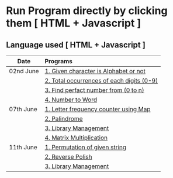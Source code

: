 # Run Program directly by clicking them [ HTML + Javascript ]

## Language used [ HTML + Javascript ]

| Date      | Programs                                                                                                                                                                |
| --------- | :---------------------------------------------------------------------------------------------------------------------------------------------------------------------- |
| 02nd June | <a href="https://sanket9006.github.io/bluepineapple-traning/02nd%20June/alphabet_or_not.html" target="_blank">1. Given character is Alphabet or not</a>                 |
|           | <a href="https://sanket9006.github.io/bluepineapple-traning/02nd%20June/total_occurances_each_digit.html" target="_blank">2. Total occurrences of each digits (0-9)</a> |
|           | <a href="https://sanket9006.github.io/bluepineapple-traning/02nd%20June/perfact_number.html" target="_blank">3. Find perfact number from (0 to n) </a>                  |
|           | <a href="https://sanket9006.github.io/bluepineapple-traning/02nd%20June/numbertoword.html" target="_blank">4. Number to Word </a>                                       |
| 07th June | <a href="https://sanket9006.github.io/bluepineapple-traning/7th%20June/letterfrequency.html" target="_blank">1. Letter frequency counter using Map</a>                  |
|           | <a href="https://sanket9006.github.io/bluepineapple-traning/7th%20June/palindrome.html" target="_blank">2. Palindrome</a>                                               |
|           | <a href="https://sanket9006.github.io/bluepineapple-traning/7th%20June/library.html" target="_blank">3. Library Management</a>                                          |
|           | <a href="https://sanket9006.github.io/bluepineapple-traning/7th%20June/matrixmultiplication.html" target="_blank">4. Matrix Multiplication</a>                          |
| 11th June | <a href="https://sanket9006.github.io/bluepineapple-traning/11th%20June/permutation.html" target="_blank">1. Permutation of given string</a>                            |
|           | <a href="https://sanket9006.github.io/bluepineapple-traning/11th%20June/reversepolish.html" target="_blank">2. Reverse Polish</a>                                       |
|           | <a href="https://sanket9006.github.io/bluepineapple-traning/7th%20June/library.html" target="_blank">3. Library Management</a>                                          |
